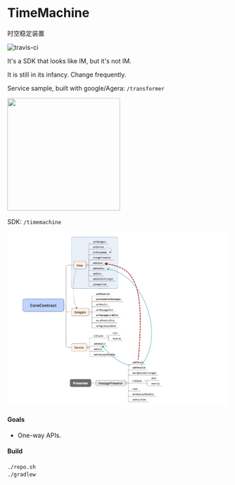 # TimeMachine
时空稳定装置

![travis-ci](https://travis-ci.org/drakeet/TimeMachine.svg)

It's a SDK that looks like IM, but it's not IM.

It is still in its infancy. Change frequently.

Service sample, built with google/Agera:
`/transformer`

<img src="http://ww3.sinaimg.cn/large/86e2ff85gw1f55jnr2zjij20bx0bx0v3.jpg" width=256 height=256/>

SDK:
`/timemachine`

![](art/mind.png)

#### Goals
- One-way APIs.

#### Build

```bash
./repo.sh
./gradlew
```


